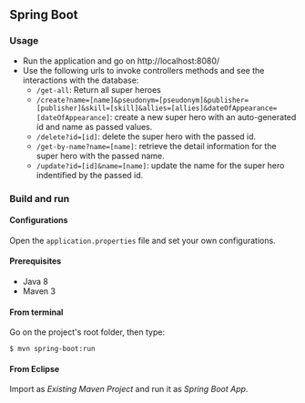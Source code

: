 ## Spring Boot


### Usage

- Run the application and go on http://localhost:8080/
- Use the following urls to invoke controllers methods and see the interactions
  with the database:
    * `/get-all`: Return all super heroes
    * `/create?name=[name]&pseudonym=[pseudonym]&publisher=[publisher]&skill=[skill]&allies=[allies]&dateOfAppearance=[dateOfAppearance]`: create a new super hero with an auto-generated id and name as passed values.
    * `/delete?id=[id]`: delete the super hero with the passed id.
    * `/get-by-name?name=[name]`: retrieve the detail information for the super hero with the 
      passed name.
    * `/update?id=[id]&name=[name]`: update the name for the super hero indentified by the passed id.

### Build and run

#### Configurations

Open the `application.properties` file and set your own configurations.

#### Prerequisites

- Java 8
- Maven 3

#### From terminal

Go on the project's root folder, then type:

    $ mvn spring-boot:run

#### From Eclipse

Import as *Existing Maven Project* and run it as *Spring Boot App*.
